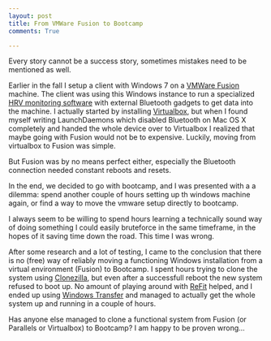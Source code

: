 ```yaml
---
layout: post
title: From VMWare Fusion to Bootcamp
comments: True

---
```


Every story cannot be a success story, sometimes mistakes need to be mentioned as well.

Earlier in the fall I setup a client with Windows 7 on a [VMWare Fusion](http://www.vmware.com/products/fusion) machine. The client was using this Windows instance to run a specialized [HRV monitoring software](http://www.megaemg.com/products/hrv-scanner/) with external Bluetooth gadgets to get data into the machine. I actually started by installing [Virtualbox](https://www.virtualbox.org/), but when I found myself writing LaunchDaemons which disabled Bluetooth on Mac OS X completely and handed the whole device over to Virtualbox I realized that maybe going with Fusion would not be to expensive. Luckily, moving from virtualbox to Fusion was simple.

But Fusion was by no means perfect either, especially the Bluetooth connection needed constant reboots and resets.

In the end, we decided to go with bootcamp, and I was presented with a a dilemma: spend another couple of hours setting up th windows machine again, or find a way to move the vmware setup directly to bootcamp.

I always seem to be willing to spend hours learning a technically sound way of doing something I could easily bruteforce in the same timeframe, in the hopes of it saving time down the road. This time I was wrong.

After some research and a lot of testing, I came to the conclusion that there is no (free) way of reliably moving a functioning Windows installation from a virtual environment (Fusion) to Bootcamp. I spent hours trying to clone the system using [Clonezilla](http://clonezilla.org/), but even after a successfull reboot the new system refused to boot up. No amount of playing around with [ReFit](http://refit.sourceforge.net/) helped, and I ended up using [Windows Transfer](http://windows.microsoft.com/en-us/windows/transfer-files-settings-from-another-computer#1TC=windows-7) and managed to actually get the whole system up and running in a couple of hours.

Has anyone else managed to clone a functional system from Fusion (or Parallels or Virtualbox) to Bootcamp? I am happy to be proven wrong...